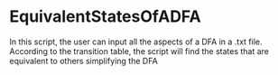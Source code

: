 # EquivalentStatesOfADFA
In this script, the user can input all the aspects of a DFA in a .txt file. According to the transition table, the script will find the states that are equivalent to others simplifying the DFA
